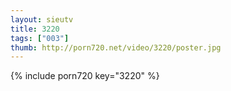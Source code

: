 ```yaml
--- 
layout: sieutv
title: 3220
tags: ["003"]
thumb: http://porn720.net/video/3220/poster.jpg
---
```

{% include porn720 key="3220" %} 
